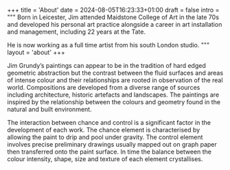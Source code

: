 +++
title = 'About'
date = 2024-08-05T16:23:33+01:00
draft = false
intro = """
Born in Leicester, Jim attended Maidstone College of Art in the late 70s and developed his personal art practice alongside a career in art installation and management, including 22 years at the Tate. 

He is now working as a full time artist from his south London studio.
"""
layout = 'about'
+++

Jim Grundy’s paintings can appear to be in the tradition of hard edged geometric abstraction but the contrast between the fluid surfaces and areas of intense colour and their relationships are rooted in observation
of the real world. Compositions are developed from a diverse range of sources including architecture, historic artefacts and landscapes. The paintings are inspired by the relationship between the colours and geometry found in the natural and built environment. 

The interaction between chance and control is a significant factor in the development of each work. The chance element is characterised by allowing the paint to drip and pool under gravity. The control element involves precise preliminary drawings usually mapped out on graph paper then transferred onto the paint surface. In time the balance between the colour intensity, shape, size and texture of each element crystallises.

